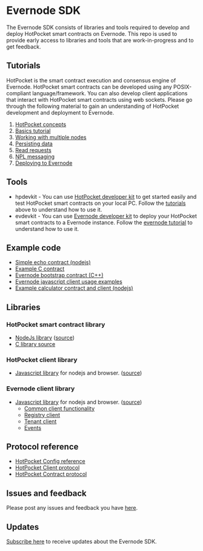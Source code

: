# Evernode SDK

The Evernode SDK consists of libraries and tools required to develop and deploy HotPocket smart contracts on Evernode. This repo is used to provide early access to libraries and tools that are work-in-progress and to get feedback.

## Tutorials

HotPocket is the smart contract execution and consensus engine of Evernode. HotPocket smart contracts can be developed using any POSIX-compliant language/framework. You can also develop client applications that interact with HotPocket smart contracts using web sockets. Please go through the following material to gain an understanding of HotPocket development and deployment to Evernode.

1. [HotPocket concepts](hotpocket/concepts.md)
2. [Basics tutorial](hotpocket/tutorial-basics.md)
3. [Working with multiple nodes](hotpocket/tutorial-multinode.md)
4. [Persisting data](hotpocket/tutorial-persistdata.md)
5. [Read requests](hotpocket/tutorial-readreq.md)
6. [NPL messaging](hotpocket/tutorial-npl.md)
7. [Deploying to Evernode](evernode/tutorial-basics.md)

## Tools

- hpdevkit - You can use [HotPocket developer kit](hpdevkit/index.md) to get started easily and test HotPocket smart contracts on your local PC. Follow the [tutorials](#tutorials) above to understand how to use it.
- evdevkit - You can use [Evernode developer kit](evdevkit/index.md) to deploy your HotPocket smart contracts to a Evernode instance. Follow the [evernode tutorial](evernode/tutorial-basics.md) to understand how to use it.

## Example code
- [Simple echo contract (nodejs)](https://github.com/HotPocketDev/hp-nodejs-contract/blob/main/example/echo-contract.js)
- [Example C contract](https://github.com/HotPocketDev/hp-c-contract/blob/main/example_contract.c)
- [Evernode bootstrap contract (C++)](https://github.com/HotPocketDev/evernode-bootstrap-contract)
- [Evernode javascript client usage examples](https://github.com/HotPocketDev/evernode-js-client/blob/main/test/test.js)
- [Example calculator contract and client (nodejs)](https://github.com/HotPocketDev/example-calculator-contract)

## Libraries

### HotPocket smart contract library

- [NodeJs library](https://www.npmjs.com/package/hotpocket-nodejs-contract) ([source](https://github.com/HotPocketDev/hp-nodejs-contract))
- [C library source](https://github.com/HotPocketDev/hp-c-contract)

### HotPocket client library

- [Javascript library](https://www.npmjs.com/package/hotpocket-js-client) for nodejs and browser. ([source](https://github.com/HotPocketDev/hp-js-client))

### Evernode client library

- [Javascript library](https://www.npmjs.com/package/evernode-js-client) for nodejs and browser. ([source](https://github.com/HotPocketDev/evernode-js-client))
  - [Common client functionality](evernode/reference-api-common.md)
  - [Registry client](evernode/reference-api-registry.md)
  - [Tenant client](evernode/reference-api-tenant.md)
  - [Events](evernode/reference-api-events.md)

## Protocol reference

- [HotPocket Config reference](hotpocket/reference-configuration.md)
- [HotPocket Client protocol](hotpocket/reference-client-protocol.md)
- [HotPocket Contract protocol](hotpocket/reference-contract-protocol.md)

## Issues and feedback

Please post any issues and feedback you have [here](https://github.com/HotPocketDev/evernode-sdk/issues).

## Updates

[Subscribe here](https://github.com/HotPocketDev/evernode-sdk/issues/4) to receive updates about the Evernode SDK.